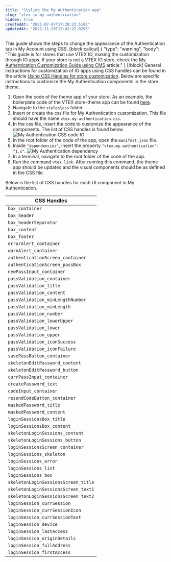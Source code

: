 ```yaml
---
title: "Styling the My Authentication app"
slug: "vtex-io-my-authentication"
hidden: true
createdAt: "2021-07-07T17:20:23.510Z"
updatedAt: "2021-11-29T13:42:22.029Z"
---
```

This guide shows the steps to change the appearance of the Authentication tab in My Account using CSS.
[block:callout]
{
  "type": "warning",
  "body": "This guide is for stores that use VTEX IO, making the customization through IO apps. If your store is not a VTEX IO store, check the [My Authentication Customization Guide using CMS](https://developers.vtex.com/vtex-rest-api/docs/ui-customization-my-authentication) article."
}
[/block]
General instructions for customization of IO apps using CSS handles can be found in the article [Using CSS Handles for store customization](https://developers.vtex.com/vtex-developer-docs/docs/vtex-io-documentation-using-css-handles-for-store-customization). Below are specific instructions to customize the My Authentication components in the store theme.

1. Open the code of the theme app of your store. As an example, the boilerplate code of the VTEX store-theme app can be found [here](https://github.com/vtex-apps/store-theme).
2. Navigate to the `styles\css` folder.
3. Insert or create the css file for My Authentication customization. This file should have the name `vtex.my-authentication.css`.
4. In the css file, insert the code to customize the appearance of the components. The list of CSS handles is found below.
![My Authentication CSS code IO](https://raw.githubusercontent.com/vtexdocs/dev-portal-content/main/images/vtex-io-my-authentication-0.png)
5. In the root folder of the code of the app, open the `manifest.json` file.
6. Inside `"dependencies"`, insert the property `"vtex.my-authentication": "1.x"`.
![My Authentication dependency](https://raw.githubusercontent.com/vtexdocs/dev-portal-content/main/images/vtex-io-my-authentication-1.png)
7. In a terminal, navigate to the root folder of the code of the app.
8. Run the command `vtex link`. After running this command, the theme app should be updated and the visual components should be as defined in the CSS file.

Below is the list of CSS handles for each UI component in My Authentication.

| CSS Handles                         |
| ----------------------------------- |
| `box_container`                     |
| `box_header`                        |
| `box_headerSeparator`               |
| `box_content`                       |
| `box_footer`                        |
| `errorAlert_container`              |
| `warnAlert_container`               |
| `authenticationScreen_container`    |
| `authenticationScreen_passBox`      |
| `newPassInput_container`            |
| `passValidation_container`          |
| `passValidation_title`              |
| `passValidation_content`            |
| `passValidation_minLengthNumber`    |
| `passValidation_minLength`          |
| `passValidation_number`             |
| `passValidation_lowerUpper`         |
| `passValidation_lower`              |
| `passValidation_upper`              |
| `passValidation_iconSuccess`        |
| `passValidation_iconFailure`        |
| `savePassButton_container`          |
| `skeletonEditPassword_content`      |
| `skeletonEditPassword_button`       |
| `currPassInput_container`           |
| `createPassword_text`               |
| `codeInput_container`               |
| `resendCodeButton_container`        |
| `maskedPassword_title`              |
| `maskedPassword_content`            |
| `loginSessionsBox_title`            |
| `loginSessionsBox_content`          |
| `skeletonLoginSessions_content`     |
| `skeletonLoginSessions_button`      |
| `loginSessionsScreen_container`     |
| `loginSessions_skeleton`            |
| `loginSessions_error`               |
| `loginSessions_list`                |
| `loginSessions_box`                 |
| `skeletonLoginSessionsScreen_title` |
| `skeletonLoginSessionsScreen_text1` |
| `skeletonLoginSessionsScreen_text2` |
| `loginSession_currSession`          |
| `loginSession_currSessionIcon`      |
| `loginSession_currSessionText`      |
| `loginSession_device`               |
| `loginSession_lastAccess`           |
| `loginSession_originDetails`        |
| `loginSession_fullAddress`          |
| `loginSession_firstAccess`          |